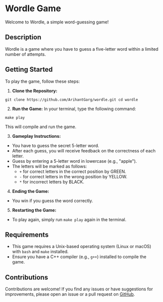 # Wordle Game

Welcome to Wordle, a simple word-guessing game!

## Description
Wordle is a game where you have to guess a five-letter word within a limited number of attempts.

## Getting Started
To play the game, follow these steps:

1. **Clone the Repository:**

`git clone https://github.com/ArihantGarg/wordle.git
cd wordle`


2. **Run the Game:**
In your terminal, type the following command:

`make play`

This will compile and run the game.

3. **Gameplay Instructions:**
- You have to guess the secret 5-letter word.
- After each guess, you will receive feedback on the correctness of each letter.
- Guess by entering a 5-letter word in lowercase (e.g., "apple").
- The letters will be marked as follows:
  - `+` for correct letters in the correct position by GREEN.
  - `-` for correct letters in the wrong position by YELLOW.
  - `*` for incorrect letters by BLACK.

4. **Ending the Game:**
- You win if you guess the word correctly.

5. **Restarting the Game:**
- To play again, simply run `make play` again in the terminal.

## Requirements
- This game requires a Unix-based operating system (Linux or macOS) with `bash` and `make` installed.
- Ensure you have a C++ compiler (e.g., `g++`) installed to compile the game.

## Contributions
Contributions are welcome! If you find any issues or have suggestions for improvements, please open an issue or a pull request on [GitHub](https://github.com/ArihantGarg/wordle).
